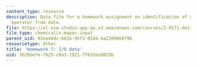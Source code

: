 ```yaml
---
content_type: resource
description: Data file for a homework assignment on identification of a response amplitude
  operator from data.
file: https://ol-ocw-studio-app-qa.s3.amazonaws.com/courses/2-017j-design-of-electromechanical-robotic-systems-fall-2009/3b26be7e7825c0a319217f635ea9833b_homework7.dat
file_type: chemical/x-mopac-input
parent_uid: 93ea44dc-663a-95f3-02d4-4a220966879b
resourcetype: Other
title: 'Homework 7: I/O data'
uid: 3b26be7e-7825-c0a3-1921-7f635ea9833b
---
```

